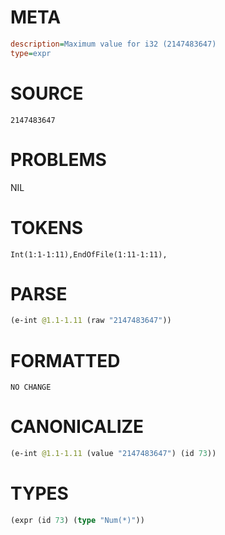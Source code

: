 # META
~~~ini
description=Maximum value for i32 (2147483647)
type=expr
~~~
# SOURCE
~~~roc
2147483647
~~~
# PROBLEMS
NIL
# TOKENS
~~~zig
Int(1:1-1:11),EndOfFile(1:11-1:11),
~~~
# PARSE
~~~clojure
(e-int @1.1-1.11 (raw "2147483647"))
~~~
# FORMATTED
~~~roc
NO CHANGE
~~~
# CANONICALIZE
~~~clojure
(e-int @1.1-1.11 (value "2147483647") (id 73))
~~~
# TYPES
~~~clojure
(expr (id 73) (type "Num(*)"))
~~~
